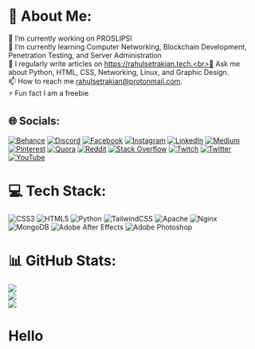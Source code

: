 # 💫 About Me:
🔭 I’m currently working on PROSLIPSI<br>🌱 I’m currently learning Computer Networking, Blockchain Development, Penetration Testing, and Server Administration<br>📝 I regularly write articles on https://rahulsetrakian.tech.<br>💬 Ask me about Python, HTML, CSS, Networking, Linux, and Graphic Design.<br>📫 How to reach me rahulsetrakian@protonmail.com.<br>⚡ Fun fact I am a freebie<br>


## 🌐 Socials:
[![Behance](https://img.shields.io/badge/Behance-1769ff?logo=behance&logoColor=white)](https://behance.net/rahulsetrakian) [![Discord](https://img.shields.io/badge/Discord-%237289DA.svg?logo=discord&logoColor=white)](htttps://discord.gg/WwqstKgZ4g) [![Facebook](https://img.shields.io/badge/Facebook-%231877F2.svg?logo=Facebook&logoColor=white)](https://facebook.com/rahulsetrakianofficial) [![Instagram](https://img.shields.io/badge/Instagram-%23E4405F.svg?logo=Instagram&logoColor=white)](https://instagram.com/rahulsetrakian) [![LinkedIn](https://img.shields.io/badge/LinkedIn-%230077B5.svg?logo=linkedin&logoColor=white)](https://linkedin.com/in/rahulsetrakian) [![Medium](https://img.shields.io/badge/Medium-12100E?logo=medium&logoColor=white)](https://medium.com/@@rahulsetrakian) [![Pinterest](https://img.shields.io/badge/Pinterest-%23E60023.svg?logo=Pinterest&logoColor=white)](https://pinterest.com/rahulsetrakian) [![Quora](https://img.shields.io/badge/Quora-%23B92B27.svg?logo=Quora&logoColor=white)](https://quora.com/profile/Rahulsetrakian) [![Reddit](https://img.shields.io/badge/Reddit-%23FF4500.svg?logo=Reddit&logoColor=white)](https://reddit.com/user/rahulsetrakian) [![Stack Overflow](https://img.shields.io/badge/-Stackoverflow-FE7A16?logo=stack-overflow&logoColor=white)](https://stackoverflow.com/users/16423720) [![Twitch](https://img.shields.io/badge/Twitch-%239146FF.svg?logo=Twitch&logoColor=white)](https://twitch.tv/rahulsetrakian) [![Twitter](https://img.shields.io/badge/Twitter-%231DA1F2.svg?logo=Twitter&logoColor=white)](https://twitter.com/rahulsetrakian) [![YouTube](https://img.shields.io/badge/YouTube-%23FF0000.svg?logo=YouTube&logoColor=white)](https://youtube.com/c/UC8Nee6hm2dhr8WHktaTKLMg) 

# 💻 Tech Stack:
![CSS3](https://img.shields.io/badge/css3-%231572B6.svg?style=for-the-badge&logo=css3&logoColor=white) ![HTML5](https://img.shields.io/badge/html5-%23E34F26.svg?style=for-the-badge&logo=html5&logoColor=white) ![Python](https://img.shields.io/badge/python-3670A0?style=for-the-badge&logo=python&logoColor=ffdd54) ![TailwindCSS](https://img.shields.io/badge/tailwindcss-%2338B2AC.svg?style=for-the-badge&logo=tailwind-css&logoColor=white) ![Apache](https://img.shields.io/badge/apache-%23D42029.svg?style=for-the-badge&logo=apache&logoColor=white) ![Nginx](https://img.shields.io/badge/nginx-%23009639.svg?style=for-the-badge&logo=nginx&logoColor=white) ![MongoDB](https://img.shields.io/badge/MongoDB-%234ea94b.svg?style=for-the-badge&logo=mongodb&logoColor=white) ![Adobe After Effects](https://img.shields.io/badge/Adobe%20After%20Effects-9999FF.svg?style=for-the-badge&logo=Adobe%20After%20Effects&logoColor=white) ![Adobe Photoshop](https://img.shields.io/badge/adobephotoshop-%2331A8FF.svg?style=for-the-badge&logo=adobephotoshop&logoColor=white)
# 📊 GitHub Stats:
![](https://github-readme-stats.vercel.app/api?username=rahulsetrakian&theme=dark&hide_border=false&include_all_commits=true&count_private=true)<br/>
![](https://github-readme-streak-stats.herokuapp.com/?user=rahulsetrakian&theme=dark&hide_border=false)<br/>
![](https://github-readme-stats.vercel.app/api/top-langs/?username=rahulsetrakian&theme=dark&hide_border=false&include_all_commits=true&count_private=true&layout=compact)
# Hello

